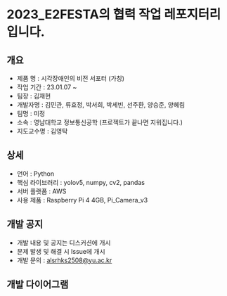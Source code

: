 # 2023_E2FESTA의 협력 작업 레포지터리입니다.

## 개요
 - 제품 명 : 시각장애인의 비전 서포터 (가칭)
 - 작업 기간 : 23.01.07 ~ 
 - 팀장 : 김재현
 - 개발자명 : 김민관, 류효정, 박서희, 박세빈, 선주환, 양승준, 양혜림
 - 팀명 : 미정
 - 소속 : 영남대학교 정보통신공학 (프로젝트가 끝나면 지워집니다.)
 - 지도교수명 : 김영탁

## 상세
 - 언어 : Python
 - 핵심 라이브러리 : yolov5, numpy, cv2, pandas
 - 서버 플랫폼 : AWS
 - 사용 제품 : Raspberry Pi 4 4GB, Pi_Camera_v3
 
## 개발 공지
 - 개발 내용 및 공지는 디스커션에 개시
 - 문제 발생 및 해결 시 Issue에 개시
 - 개발 문의 : alsrhks2508@yu.ac.kr

## 개발 다이어그램




